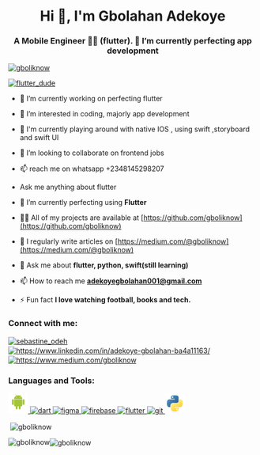 

<!---
gboliknow/gboliknow is a ✨ special ✨ repository because its `README.md` (this file) appears on your GitHub profile.
You can click the Preview link to take a look at your changes.
--->

<h1 align="center">Hi 👋, I'm Gbolahan Adekoye</h1>
<h3 align="center">A Mobile Engineer 👷‍♂️ (flutter). 👀 I’m currently perfecting app development</h3>

<p align="left"> <a href="https://github.com/ryo-ma/github-profile-trophy"><img src="https://github-profile-trophy.vercel.app/?username=gboliknow" alt="gboliknow" /></a> </p>

<p align="left"> <a href="https://twitter.com/flutter_dude" target="blank"><img src="https://img.shields.io/twitter/follow/flutter_dude?logo=twitter&style=for-the-badge" alt="flutter_dude" /></a> </p>


- 🔭 I’m currently working on perfecting flutter 
- 👀 I’m interested in coding, majorly app development
-  👀 I'm currently playing around with native IOS , using swift ,storyboard and swift UI
- 💞️ I’m looking to collaborate on frontend jobs
-  📫 reach me on whatsapp +2348145298207
- Ask me anything about flutter

- 🌱 I’m currently perfecting using **Flutter**

- 👨‍💻 All of my projects are available at [https://github.com/gboliknow](https://github.com/gboliknow)

- 📝 I regularly write articles on [https://medium.com/@gboliknow](https://medium.com/@gboliknow)

- 💬 Ask me about **flutter, python, swift(still learning)**

- 📫 How to reach me **adekoyegbolahan001@gmail.com**

- ⚡ Fun fact **I love watching football, books and tech.**

<h3 align="left">Connect with me:</h3>
<p align="left">

<a href="https://twitter.com/flutter_dude" target="blank"><img align="center" src="https://raw.githubusercontent.com/rahuldkjain/github-profile-readme-generator/master/src/images/icons/Social/twitter.svg" alt="sebastine_odeh" height="30" width="40" /></a>
<a href="https://linkedin.com/in/https://www.linkedin.com/in/sebastine-odeh-1081a318b/" target="blank"><img align="center" src="https://raw.githubusercontent.com/rahuldkjain/github-profile-readme-generator/master/src/images/icons/Social/linked-in-alt.svg" alt="https://www.linkedin.com/in/adekoye-gbolahan-ba4a11163/" height="30" width="40" /></a>
<a href="https://www.hackerrank.com/https://www.medium.com/gboliknow" target="blank"><img align="center" src="https://raw.githubusercontent.com/rahuldkjain/github-profile-readme-generator/master/src/images/icons/Social/medium.svg" alt="https://www.medium.com/gboliknow" height="30" width="40" /></a>
</p>

<h3 align="left">Languages and Tools:</h3>
<p align="left"> <a href="https://developer.android.com" target="_blank"> <img src="https://raw.githubusercontent.com/devicons/devicon/master/icons/android/android-original-wordmark.svg" alt="android" width="40" height="40"/> </a> <a href="https://dart.dev" target="_blank"> <img src="https://www.vectorlogo.zone/logos/dartlang/dartlang-icon.svg" alt="dart" width="40" height="40"/> </a><a href="https://www.figma.com/" target="_blank"> <img src="https://www.vectorlogo.zone/logos/figma/figma-icon.svg" alt="figma" width="40" height="40"/> </a> <a href="https://firebase.google.com/" target="_blank"> <img src="https://www.vectorlogo.zone/logos/firebase/firebase-icon.svg" alt="firebase" width="40" height="40"/> </a> <a href="https://flutter.dev" target="_blank"> <img src="https://www.vectorlogo.zone/logos/flutterio/flutterio-icon.svg" alt="flutter" width="40" height="40"/> </a> <a href="https://git-scm.com/" target="_blank"> <img src="https://www.vectorlogo.zone/logos/git-scm/git-scm-icon.svg" alt="git" width="40" height="40"/> </a> 
  <a href="https://www.python.org" target="_blank"> <img src="https://raw.githubusercontent.com/devicons/devicon/master/icons/python/python-original.svg" alt="python" width="40" height="40"/> </a> </p>

<p>&nbsp;<img align="center" src="https://github-readme-stats.vercel.app/api?username=gboliknow&show_icons=true&locale=en" alt="gboliknow" /></p>
<p><img align="left" src="https://github-readme-stats.vercel.app/api/top-langs?username=gboliknow&show_icons=true&locale=en&layout=compact" alt="gboliknow" /></p>
<p><img align="center" src="https://github-readme-streak-stats.herokuapp.com/?user=gboliknow&" alt="gboliknow" /></p>
